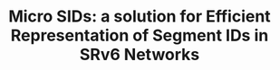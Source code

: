 ---
title: "Micro SIDs: a solution for Efficient Representation of Segment IDs in SRv6 Networks"
authors: Angelo Tulumello, Andrea Mayer, Marco Bonola, Paolo Lungaroni, Carmine Scarpitta, Stefano Salsano, Ahmed Abdelsalam, Pablo Camarillo, Darren Dukes, Francoid Clad, Clarence Filsfils
publisher: IEEE Transactions on Network and Service Management (TNSM)
month: 9
year: 2022
doi: 10.1109/TNSM.2022.3205265
eurl: https://ieeexplore.ieee.org/document/9881552
---